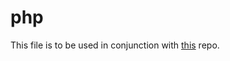# php
This file is to be used in conjunction with [this] repo.

[this]: <https://github.com/luofoapp/computer-science-capstone>
